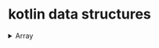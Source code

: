 # kotlin data structures

<details>
<summary>Array</summary>

## Array
- It is used to store multiple values in a single variable.
- `arrayOf` function is used to create array, by placing the values in a comma separated list
```kotlin
val cars = arrayOf("first", "second", "third", "fourth")
```
### Access elements of array
- to access any element we can use index no inside square brackets
```kotlin
println(cars[0])
//Outputs first
```

</details>